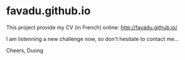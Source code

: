 # favadu.github.io

This project provide my CV (in French) online:
http://favadu.github.io/

I am listenning a new challenge now, so don't hesitate to contact me...

Cheers,
Duong

